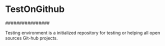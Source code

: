 # TestOnGithub
################

Testing environment is a initialized repository for testing or helping all open sources Git-hub projects.
